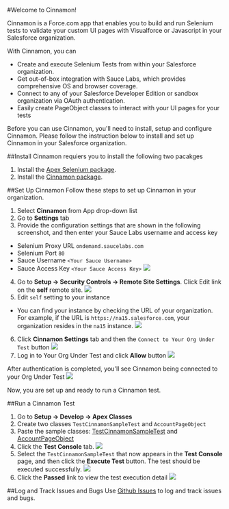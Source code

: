 #Welcome to Cinnamon!

Cinnamon is a Force.com app that enables you to build and run Selenium tests to validate your custom UI pages with Visualforce or Javascript in your Salesforce organization.

With Cinnamon, you can

* Create and execute Selenium Tests from within your Salesforce organization.
* Get out-of-box integration with Sauce Labs, which provides comprehensive OS and browser coverage.
* Connect to any of your Salesforce Developer Edition or sandbox organization via OAuth authentication.
* Easily create PageObject classes to interact with your UI pages for your tests

Before you can use Cinnamon, you'll need to install, setup and configure Cinnamon.  Please follow the instruction below to install and set up Cinnamon in your Salesforce organization.

##Install
Cinnamon requiers you to install the following two pacakges

1. Install the [Apex Selenium package](https://login.salesforce.com/packaging/installPackage.apexp?p0=04td0000000N3DE).
2. Install the [Cinnamon package](https://login.salesforce.com/packaging/installPackage.apexp?p0=04td0000000N2tI).

##Set Up Cinnamon
Follow these steps to set up Cinnamon in your organization.

1. Select **Cinnamon** from App drop-down list
2. Go to **Settings** tab
3. Provide the configuration settings that are shown in the following screenshot, and then enter your Sauce Labs username and access key
 * Selenium Proxy URL `ondemand.saucelabs.com`
 * Selenium Port `80`
 * Sauce Username `<Your Sauce Username>`
 * Sauce Access Key `<Your Sauce Access Key>`
 ![](https://raw.githubusercontent.com/forcedotcom/cinnamon/master/images/cinnamon_settings.png)
4. Go to **Setup -> Security Controls -> Remote Site Settings**.  Click Edit link on the **self** remote site.
 ![](https://raw.githubusercontent.com/forcedotcom/cinnamon/master/images/self_remote_site2.png)
5. Edit `self` setting to your instance
 * You can find your instance by checking the URL of  your organization.  For example, if the URL is `https://na15.salesforce.com`, your organization resides in the `na15` instance.
 ![](https://raw.githubusercontent.com/forcedotcom/cinnamon/master/images/self_remote_site.png)
6. Click **Cinnamon Settings** tab and then the `Connect to Your Org Under Test` button
 ![](https://raw.githubusercontent.com/forcedotcom/cinnamon/master/images/org_under_test.png)
7. Log in to Your Org Under Test and click **Allow** button
 ![](https://raw.githubusercontent.com/forcedotcom/cinnamon/master/images/login_dialogue.png)

After authentication is completed, you'll see Cinnamon being connected to your Org Under Test
 ![](https://raw.githubusercontent.com/forcedotcom/cinnamon/master/images/org_under_test2.png)

Now, you are set up and ready to run a Cinnamon test.

##Run a Cinnamon Test
1. Go to **Setup -> Develop -> Apex Classes**
2. Create two classes `TestCinnamonSampleTest` and `AccountPageObject`
3. Paste the sample classes: [TestCinnamonSampleTest](https://gist.github.com/ryojiosawa/9750540) and [AccountPageObject](https://gist.github.com/ryojiosawa/c1955d4f9e3761a53422)
4. Click the **Test Console** tab.
 ![](https://raw.githubusercontent.com/forcedotcom/cinnamon/master/images/testconsole.png)
5. Select the `TestCinnamonSampleTest` that now appears in the **Test Console** page, and then click the **Execute Test** button.  The test should be executed successfully.
 ![](https://raw.githubusercontent.com/forcedotcom/cinnamon/master/images/test_passed.png)
6. Click the **Passed** link to view the test execution detail
 ![](https://raw.githubusercontent.com/forcedotcom/cinnamon/master/images/testdetail.png)

##Log and Track Issues and Bugs
Use [Github Issues](https://github.com/forcedotcom/Cinnamon/issues) to log and track issues and bugs.
